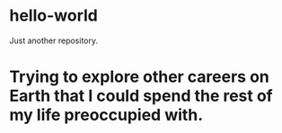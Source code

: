 # hello-world
Just another repository.
# Trying to explore other careers on Earth that I could spend the rest of my life preoccupied with.
